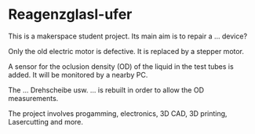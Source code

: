 # Reagenzglasl-ufer

This is a makerspace student project. Its main aim is to repair a ... device?

Only the old electric motor is defective. It is replaced by a stepper motor. 

A sensor for the oclusion density (OD) of the liquid in the test tubes is added. It will be monitored by a nearby PC.

The ... Drehscheibe usw. ... is rebuilt in order to allow the OD measurements.

The project involves progamming, electronics, 3D CAD, 3D printing, Lasercutting and more.
